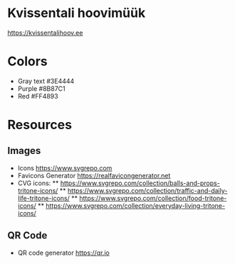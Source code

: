# Kvissentali hoovimüük

https://kvissentalihoov.ee

# Colors

* Gray text #3E4444
* Purple #8B87C1
* Red #FF4893

# Resources

## Images

* Icons https://www.svgrepo.com
* Favicons Generator https://realfavicongenerator.net
* CVG icons:
** https://www.svgrepo.com/collection/balls-and-props-tritone-icons/
** https://www.svgrepo.com/collection/traffic-and-daily-life-tritone-icons/
** https://www.svgrepo.com/collection/food-tritone-icons/
** https://www.svgrepo.com/collection/everyday-living-tritone-icons/

## QR Code

* QR code generator https://qr.io
